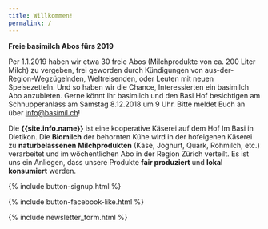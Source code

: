 ```yaml
---
title: Willkommen!
permalink: /
---
```


<div class="alert alert-success" role="alert" data-href="https://basimil.ch/genossenschaft/#abo-bestellen">
  <div style="font-weight:bold;">
   Freie basimilch Abos fürs 2019
  </div>

Per 1.1.2019 haben wir etwa 30 freie Abos (Milchprodukte von ca. 200 Liter Milch) zu vergeben, frei geworden durch Kündigungen von aus-der- Region-Wegzügelnden, Weltreisenden, oder Leuten mit neuen Speisezetteln. Und so haben wir die Chance, Interessierten ein basimilch Abo anzubieten. Gerne könnt Ihr basimilch und den Basi Hof besichtigen am Schnupperanlass am Samstag 8.12.2018 um 9 Uhr. Bitte meldet Euch an über info@basimil.ch!
  
   
   
</div>


Die **{{site.info.name}}** ist eine kooperative Käserei auf dem
Hof Im Basi in Dietikon. Die **Biomilch** der behornten Kühe wird in der
hofeigenen Käserei zu **naturbelassenen Milchprodukten** (Käse, Joghurt, Quark,
Rohmilch, etc.) verarbeitet und im wöchentlichen Abo in der Region
Zürich verteilt. Es ist uns ein Anliegen, dass unsere Produkte **fair produziert**
und **lokal konsumiert** werden.

{% include button-signup.html %}

{% include button-facebook-like.html %}

{% include newsletter_form.html %}
